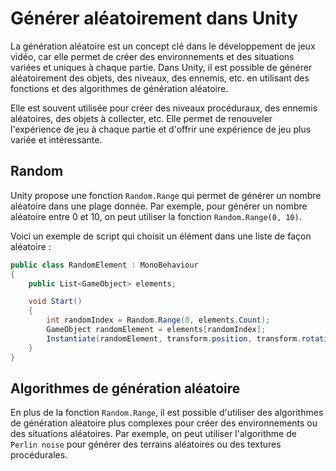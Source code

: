 # Générer aléatoirement dans Unity

La génération aléatoire est un concept clé dans le développement de jeux vidéo, car elle permet de créer des environnements et des situations variées et uniques à chaque partie. Dans Unity, il est possible de générer aléatoirement des objets, des niveaux, des ennemis, etc. en utilisant des fonctions et des algorithmes de génération aléatoire.

Elle est souvent utilisée pour créer des niveaux procéduraux, des ennemis aléatoires, des objets à collecter, etc. Elle permet de renouveler l'expérience de jeu à chaque partie et d'offrir une expérience de jeu plus variée et intéressante.

## Random

Unity propose une fonction `Random.Range` qui permet de générer un nombre aléatoire dans une plage donnée. Par exemple, pour générer un nombre aléatoire entre 0 et 10, on peut utiliser la fonction `Random.Range(0, 10)`.

Voici un exemple de script qui choisit un élément dans une liste de façon aléatoire :

```csharp
public class RandomElement : MonoBehaviour
{
    public List<GameObject> elements;

    void Start()
    {
        int randomIndex = Random.Range(0, elements.Count);
        GameObject randomElement = elements[randomIndex];
        Instantiate(randomElement, transform.position, transform.rotation);
    }
}
```

## Algorithmes de génération aléatoire

En plus de la fonction `Random.Range`, il est possible d'utiliser des algorithmes de génération aléatoire plus complexes pour créer des environnements ou des situations aléatoires. Par exemple, on peut utiliser l'algorithme de `Perlin noise` pour générer des terrains aléatoires ou des textures procédurales.
